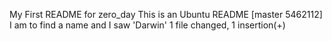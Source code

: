 My First README for zero_day
This is an Ubuntu README
[master 5462112] I am to find a name and I saw 'Darwin'
 1 file changed, 1 insertion(+)
